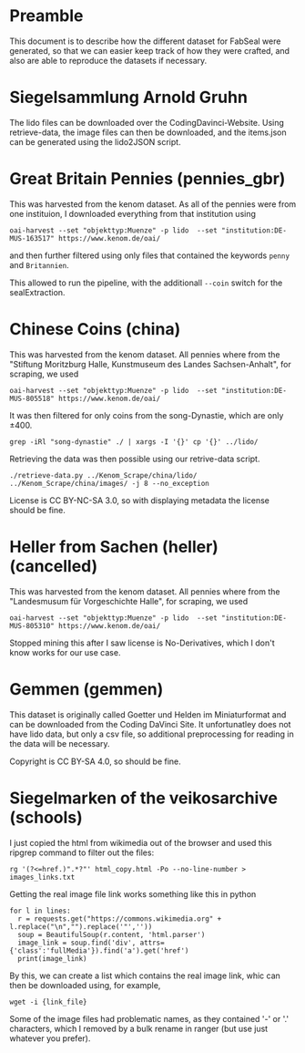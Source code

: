 # Preamble

This document is to describe how the different dataset for FabSeal were generated, so that we can easier keep track of how they were crafted,
and also are able to reproduce the datasets if necessary.


# Siegelsammlung Arnold Gruhn

The lido files can be downloaded over the CodingDavinci-Website.
Using retrieve-data, the image files can then be downloaded, and the items.json can be generated using the lido2JSON script.

# Great Britain Pennies (pennies_gbr)

This was harvested from the kenom dataset.
As all of the pennies were from one instituion, I downloaded everything from that institution using
```
oai-harvest --set "objekttyp:Muenze" -p lido  --set "institution:DE-MUS-163517" https://www.kenom.de/oai/
```
and then further filtered using only files that contained the keywords ```penny``` and ```Britannien```.

This allowed to run the pipeline, with the additionall ```--coin``` switch for the sealExtraction.


# Chinese Coins (china)
This was harvested from the kenom dataset.
All pennies where from the "Stiftung Moritzburg Halle, Kunstmuseum des Landes Sachsen-Anhalt",
for scraping, we used

```
oai-harvest --set "objekttyp:Muenze" -p lido  --set "institution:DE-MUS-805518" https://www.kenom.de/oai/
```

It was then filtered for only coins from the song-Dynastie, which are only ±400.

```
grep -iRl "song-dynastie" ./ | xargs -I '{}' cp '{}' ../lido/   
```

Retrieving the data was then possible using our retrive-data script.
```
./retrieve-data.py ../Kenom_Scrape/china/lido/ ../Kenom_Scrape/china/images/ -j 8 --no_exception
```

License is CC BY-NC-SA 3.0, so with displaying metadata the license should be fine.


# Heller from Sachen (heller) (cancelled)

This was harvested from the kenom dataset.
All pennies where from the "Landesmusum für Vorgeschichte Halle",
for scraping, we used

```
oai-harvest --set "objekttyp:Muenze" -p lido  --set "institution:DE-MUS-805310" https://www.kenom.de/oai/
```

Stopped mining this after I saw license is No-Derivatives, which I don't know works for our use case.


# Gemmen (gemmen)

This dataset is originally called Goetter und Helden im Miniaturformat and can be downloaded from the Coding DaVinci Site.
It unfortunatley does not have lido data, but only a csv file, so additional preprocessing for reading in the data will be necessary.

Copyright is CC BY-SA 4.0, so should be fine.

# Siegelmarken of the veikosarchive (schools)
I just copied the html from wikimedia out of the browser and used this ripgrep command to filter out the files:

```rg '(?<=href.)".*?"' html_copy.html -Po --no-line-number > images_links.txt```

Getting the real image file link works something like this in python

```
for l in lines:
  r = requests.get("https://commons.wikimedia.org" + l.replace("\n","").replace('"',''))
  soup = BeautifulSoup(r.content, 'html.parser')
  image_link = soup.find('div', attrs={'class':'fullMedia'}).find('a').get('href')
  print(image_link)
```
By this, we can create a list which contains the real image link, whic can then be downloaded using, for example,
```
wget -i {link_file}
```
Some of the image files had problematic names, as they contained '-' or '.' characters, which I removed by a bulk rename in ranger (but use just whatever you prefer).


